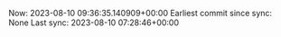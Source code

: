 Now: 2023-08-10 09:36:35.140909+00:00 Earliest commit since sync: None Last sync: 2023-08-10 07:28:46+00:00
